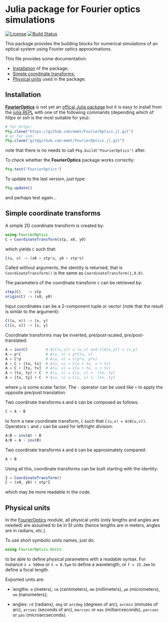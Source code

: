 # Julia package for Fourier optics simulations

[![License](http://img.shields.io/badge/license-MIT-brightgreen.svg?style=flat)](LICENSE.md)
[![Build Status](https://travis-ci.org/emmt/FourierOptics.jl.svg?branch=master)](https://travis-ci.org/emmt/FourierOptics.jl)

This package provides the building blocks for numerical simulations of an
optical system using Fourier optics approximations.

This file provides some documentation:

* [Installation](#installation) of the package;
* [Simple coordinate transforms](#simple_coordinate_transforms);
* [Physical units](#physical_units) used in the package;


## Installation

[**FourierOptics**](https://github.com/emmt/FourierOptics.jl) is not yet an
[offical Julia package](https://pkg.julialang.org/) but it is easy to install
from the [julia REPL](https://docs.julialang.org/en/stable/manual/interacting-with-julia/) with one of the following commands (depending which of *https* or *ssh* is the most suitable for you):

```julia
# for https:
Pkg.clone("https://github.com/emmt/FourierOptics.jl.git")
# or for ssh:
Pkg.clone("git@github.com:emmt/FourierOptics.jl.git")
```

note that there is no needs to call `Pkg.build("FourierOptics")` after.

To check whether the **FourierOptics** package works correctly:

```julia
Pkg.test("FourierOptics")
```

To update to the last version, just type:

```julia
Pkg.update()
```

and perhaps test again...


## Simple coordinate transforms

A simple 2D coordinate transform is created by:

```julia
using FourierOptics
C = CoordinateTransform(stp, x0, y0)
```

which yields `C` such that:

```julia
C(u, v) -> (x0 + stp*u, y0 + stp*v)
```

Called without arguments, the identity is returned, that is
`CoordinateTransform()` is the same as `CoordinateTransform(1,0,0)`.

The parameters of the coordinate transform `C` can be retrieved by:

```julia
step(C)   -> stp
origin(C) -> (x0, y0)
```

Input coordinates can be a 2-component tuple or vector (note that the
result is simlar to the argument):

```julia
C((u, v)) -> (x, y)
C([u, v]) -> [x, y]
```

Coordinate transforms may be inverted, pre/post-scaled, pre/post-translated:

```julia
A = inv(C)        # A(C(u,v)) = (u,v) and C(A(x,y)) = (x,y)
A = ρ*C           # A(u, v) = ρ*C(u, v)
A = C*ρ           # A(u, v) = C(ρ*u, ρ*v)
A = C + (tu, tv)  # A(u, v) = C(u + tu, v + tv)
A = C + [tu, tv]  # A(u, v) = C(u + tu, v + tv)
A = (tx, ty) + C  # A(u, v) = C(u, v) +. (tx, ty)
A = [tx, ty] + C  # A(u, v) = C(u, v) +. [tx, ty]
```

where `ρ` is some scalar factor.  The `-` operator can be used like `+` to
apply the opposite pre/post translation.

Two coordinate transforms `A` and `B` can be composed as follows:

```julia
C = A ∘ B
```

to form a new coordinate transform, `C` such that `C(u,v) = A(B(u,v))`.
Operators `\` and  `/` can be used for left/right *division*:

```julia
A\B = inv(A) ∘ B
A/B = A ∘ inv(B)
```

Two coordinate transforms `A` and `B` can be approximately compared:

```julia
A ≈ B
```

Using all this, coordinate transforms can be built starting with the identity:

```julia
I = CoordinateTransform()
C = (x0, y0) + stp*I
```

which may be more readable in the code.


## Physical units

In the [FourierOptics](https://github.com/emmt/FourierOptics.jl) module, all
physical units (only lengths and angles are needed) are assumed to be in SI
units (hence lengths are in meters, angles are in radians, *etc.*).

To use short symbolic units names, just do:

```julia
using FourierOptics.Units
```

to be able to define physical parameters with a readable syntax.  For instance
`λ = 500nm` or `λ = 0.5µm` to define a wavelength, or `f = 15.2mm` to define a
focal length.

Exported units are:

* lengths: `m` (meters), `cm` (centimeters), `mm` (millimeters), `µm`
  (micrometers), `nm` (nanometers);

* angles: `rd` (radians), `deg` or `arcdeg` (degrees of arc), `arcmin` (minutes
  of arc), `arcsec` (seconds of arc), `marcsec` or `mas` (milliarcseconds),
  `µarcsec` or `µas` (microarcseconds).
